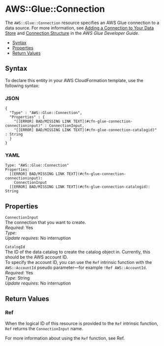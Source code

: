 # AWS::Glue::Connection<a name="aws-resource-glue-connection"></a>

The `AWS::Glue::Connection` resource specifies an AWS Glue connection to a data source\. For more information, see [Adding a Connection to Your Data Store](http://docs.aws.amazon.com/glue/latest/dg/populate-add-connection.html) and [Connection Structure](http://docs.aws.amazon.com/glue/latest/dg/aws-glue-api-catalog-connections.html#aws-glue-api-catalog-connections-Connection) in the *AWS Glue Developer Guide*\. 


+ [Syntax](#aws-resource-glue-connection-syntax)
+ [Properties](#aws-resource-glue-connection-properties)
+ [Return Values](#aws-resource-glue-connection-returnvalues)

## Syntax<a name="aws-resource-glue-connection-syntax"></a>

To declare this entity in your AWS CloudFormation template, use the following syntax:

### JSON<a name="aws-resource-glue-connection-syntax.json"></a>

```
{
  "Type" : "AWS::Glue::Connection",
  "Properties" : {
    "[[ERROR] BAD/MISSING LINK TEXT](#cfn-glue-connection-connectioninput)" : ConnectionInput,
    "[[ERROR] BAD/MISSING LINK TEXT](#cfn-glue-connection-catalogid)" : String
  }
}
```

### YAML<a name="aws-resource-glue-connection-syntax.yaml"></a>

```
Type: "AWS::Glue::Connection"
Properties:
  [[ERROR] BAD/MISSING LINK TEXT](#cfn-glue-connection-connectioninput): 
    ConnectionInput
  [[ERROR] BAD/MISSING LINK TEXT](#cfn-glue-connection-catalogid): String
```

## Properties<a name="aws-resource-glue-connection-properties"></a>

`ConnectionInput`  
The connection that you want to create\.  
 *Required*: Yes  
 *Type*:   
 *Update requires*: No interruption 

`CatalogId`  
The ID of the data catalog to create the catalog object in\. Currently, this should be the AWS account ID\.  
To specify the account ID, you can use the `Ref` intrinsic function with the `AWS::AccountId` pseudo parameter—for example `!Ref AWS::AccountId`\.
 *Required*: Yes  
 *Type*: String  
 *Update requires*: No interruption 

## Return Values<a name="aws-resource-glue-connection-returnvalues"></a>

### Ref<a name="w3ab2c21c10d657c10b3"></a>

When the logical ID of this resource is provided to the `Ref` intrinsic function, `Ref` returns the `ConnectionInput` name\.

For more information about using the `Ref` function, see Ref\. 